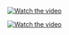


[![Watch the video](https://img.youtube.com/vi/gaAwY7scFp4/0.jpg)](https://www.youtube.com/watch?v=gaAwY7scFp4)

[![Watch the video](https://img.youtube.com/vi/wD4OQ3D2_q8/0.jpg)](https://www.youtube.com/watch?v=wD4OQ3D2_q8)

